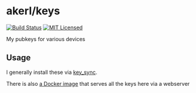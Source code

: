 akerl/keys
============

[![Build Status](https://img.shields.io/travis/com/akerl/keys.svg)](https://travis-ci.com/akerl/keys)
[![MIT Licensed](https://img.shields.io/badge/license-MIT-green.svg)](https://tldrlegal.com/license/mit-license)

My pubkeys for various devices

## Usage

I generally install these via [key_sync](https://github.com/akerl/scripts/blob/master/key_sync).

There is also [a Docker image](https://github.com/dock0/pubkeys) that serves all the keys here via a webserver


